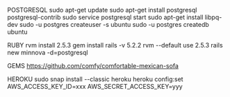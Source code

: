
POSTGRESQL
sudo apt-get update
sudo apt-get install postgresql postgresql-contrib
sudo service postgresql start
sudo apt-get install libpq-dev
sudo -u postgres createuser -s ubuntu
sudo -u postgres createdb ubuntu

RUBY
rvm install 2.5.3
gem install rails -v 5.2.2
rvm --default use 2.5.3
rails new minnova -d=postgresql


GEMS
https://github.com/comfy/comfortable-mexican-sofa

HEROKU
sudo snap install --classic heroku
heroku config:set AWS_ACCESS_KEY_ID=xxx AWS_SECRET_ACCESS_KEY=yyy